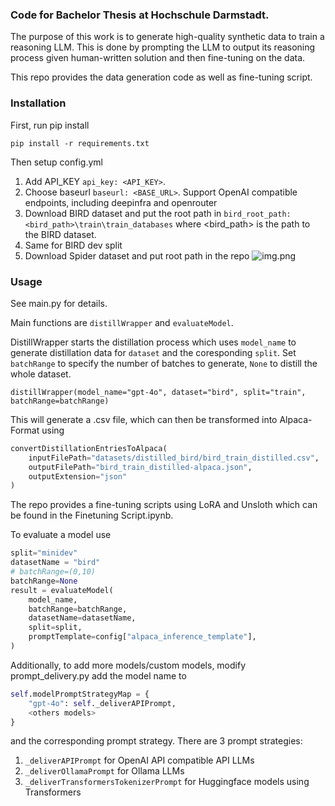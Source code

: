 ### Code for Bachelor Thesis at Hochschule Darmstadt. 

The purpose of this work is to generate high-quality synthetic data to train a reasoning LLM. This is done by prompting the LLM to output its reasoning process given human-written solution and then fine-tuning on the data.

This repo provides the data generation code as well as fine-tuning script.

### Installation
First, run pip install

```pip install -r requirements.txt```

Then setup config.yml
1. Add API_KEY ```api_key: <API_KEY>```. 
2. Choose baseurl ```baseurl: <BASE_URL>```. Support OpenAI compatible endpoints, including deepinfra and openrouter
3. Download BIRD dataset and put the root path in ```bird_root_path: <bird_path>\train\train_databases``` where <bird_path> is the path to the BIRD dataset.
4. Same for BIRD dev split
5. Download Spider dataset and put root path in the repo ![img.png](img.png)


### Usage
See main.py for details.

Main functions are ```distillWrapper``` and ```evaluateModel```.

DistillWrapper starts the distillation process which uses ```model_name``` to generate distillation data for ```dataset``` and the coresponding ```split```.
Set ```batchRange``` to specify the number of batches to generate, ```None``` to distill the whole dataset.

```distillWrapper(model_name="gpt-4o", dataset="bird", split="train", batchRange=batchRange)```

This will generate a .csv file, which can then be transformed into Alpaca-Format using
```python
convertDistillationEntriesToAlpaca(
    inputFilePath="datasets/distilled_bird/bird_train_distilled.csv",
    outputFilePath="bird_train_distilled-alpaca.json",
    outputExtension="json"
)
```
The repo provides a fine-tuning scripts using LoRA and Unsloth which can be found in the Finetuning Script.ipynb.

To evaluate a model use
```python
split="minidev"
datasetName = "bird"
# batchRange=(0,10)
batchRange=None
result = evaluateModel(
    model_name,
    batchRange=batchRange,
    datasetName=datasetName,
    split=split,
    promptTemplate=config["alpaca_inference_template"],
)
```
Additionally, to add more models/custom models, modify prompt_delivery.py
add the model name to 
```python
self.modelPromptStrategyMap = {
    "gpt-4o": self._deliverAPIPrompt,
    <others models>
}
```
and the corresponding prompt strategy.
There are 3 prompt strategies: 
1. ```_deliverAPIPrompt``` for OpenAI API compatible API LLMs
2. ```_deliverOllamaPrompt``` for Ollama LLMs
3. ```_deliverTransformersTokenizerPrompt``` for Huggingface models using Transformers
